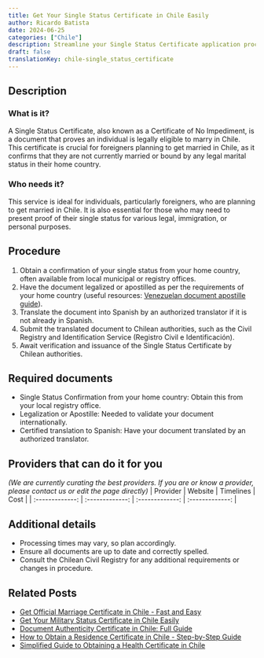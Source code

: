 ```yaml
---
title: Get Your Single Status Certificate in Chile Easily
author: Ricardo Batista
date: 2024-06-25
categories: ["Chile"]
description: Streamline your Single Status Certificate application process in Chile with our step-by-step guide. Quick & hassle-free.
draft: false
translationKey: chile-single_status_certificate
---
```


## Description
### What is it?
A Single Status Certificate, also known as a Certificate of No Impediment, is a document that proves an individual is legally eligible to marry in Chile. This certificate is crucial for foreigners planning to get married in Chile, as it confirms that they are not currently married or bound by any legal marital status in their home country.

### Who needs it?
This service is ideal for individuals, particularly foreigners, who are planning to get married in Chile. It is also essential for those who may need to present proof of their single status for various legal, immigration, or personal purposes.

## Procedure

1. Obtain a confirmation of your single status from your home country, often available from local municipal or registry offices.
2. Have the document legalized or apostilled as per the requirements of your home country (useful resources: [Venezuelan document apostille guide](https://www.reddit.com/r/vzla/wiki/tramites/legalizaciondocumentoscivilesapostilla/)).
3. Translate the document into Spanish by an authorized translator if it is not already in Spanish.
4. Submit the translated document to Chilean authorities, such as the Civil Registry and Identification Service (Registro Civil e Identificación).
5. Await verification and issuance of the Single Status Certificate by Chilean authorities.


## Required documents

- Single Status Confirmation from your home country: Obtain this from your local registry office.
- Legalization or Apostille: Needed to validate your document internationally.
- Certified translation to Spanish: Have your document translated by an authorized translator.


## Providers that can do it for you
_(We are currently curating the best providers. If you are or know a provider, please contact us or edit the page directly)_
| Provider        |     Website     |     Timelines    |       Cost      |
| :-------------: | :-------------: |  :-------------: | :-------------: |

## Additional details

- Processing times may vary, so plan accordingly.
- Ensure all documents are up to date and correctly spelled.
- Consult the Chilean Civil Registry for any additional requirements or changes in procedure.




## Related Posts

- [Get Official Marriage Certificate in Chile - Fast and Easy](https://tramitit.com/guides/chile/marriage_certificate/)
- [Get Your Military Status Certificate in Chile Easily](https://tramitit.com/guides/chile/military_status_certificate/)
- [Document Authenticity Certificate in Chile: Full Guide](https://tramitit.com/guides/chile/document_authenticity_certificate/)
- [How to Obtain a Residence Certificate in Chile - Step-by-Step Guide](https://tramitit.com/guides/chile/residence_certificate/)
- [Simplified Guide to Obtaining a Health Certificate in Chile](https://tramitit.com/guides/chile/health_certificate/)